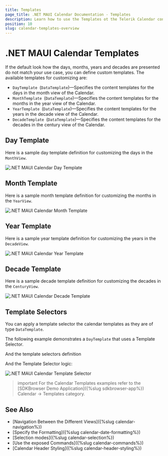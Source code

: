 ```yaml
---
title: Templates
page_title: .NET MAUI Calendar Documentation - Templates
description: Learn how to use the Templates ot the Telerik Calendar control for .NET MAUI.
position: 10
slug: calendar-templates-overview
---
```


# .NET MAUI Calendar Templates

If the default look how the days, months, years and decades are presented do not match your use case, you can define custom templates. The available templates for customizing are:

* `DayTemplate `(`DataTemplate`)&mdash;Specifies the content templates for the days in the month view of the Calendar.
* `MonthTemplate `(`DataTemplate`)&mdash;Specifies the content templates for the months in the year view of the Calendar.
* `YearTemplate `(`DataTemplate`)&mdash;Specifies the content templates for the years in the decade view of the Calendar.
* `DecadeTemplate `(`DataTemplate`)&mdash;Specifies the content templates for the decades in the century view of the Calendar.

## Day Template

<snippet id='calendar-templates-daytemplate-usage'/>

Here is a sample day template definition for customizing the days in the `MonthView`.

<snippet id='calendar-templates-daytemplate-definition'/>

![.NET MAUI Calendar Day Template](images/calendar-day-template.png)

## Month Template

<snippet id='calendar-templates-monthtemplate-usage'/>

Here is a sample month template definition for customizing the months in the `YearView`.

<snippet id='calendar-templates-monthtemplate-definition'/>

![.NET MAUI Calendar Month Template](images/calendar-month-template.png)

## Year Template

<snippet id='calendar-templates-yeartemplate-usage'/>

Here is a sample year template definition for customizing the years in the `DecadeView`.

<snippet id='calendar-templates-yeartemplate-definition'/>

![.NET MAUI Calendar Year Template](images/calendar-year-template.png)

## Decade Template

<snippet id='calendar-templates-decadetemplate-usage'/>

Here is a sample decade template definition for customizing the decades in the `CenturyView`.

<snippet id='calendar-templates-decadetemplate-definition'/>

![.NET MAUI Calendar Decade Template](images/calendar-decade-template.png)

## Template Selectors

You can apply a template selector the calendar templates as they are of type `DataTemplate`. 

The following example demonstrates a `DayTemplate` that uses a Template Selector.

<snippet id='calendar-templates-templateselector-usage'/>

And the template selectors definition

<snippet id='calendar-templates-templateselector-definition'/>

And the Template Selector logic:

<snippet id='calendar-templates-custom-templateselector'/>

![.NET MAUI Calendar Template Selector](images/calendar-template-selector.png)

>important For the Calendar Templates examples refer to the [SDKBrowser Demo Application]({%slug sdkbrowser-app%}) Calendar -> Templates category.

## See Also

- [Navigation Between the Different Views]({%slug calendar-navigation%})
- [Specify the Formatting]({%slug calendar-date-formatting%})
- [Selection modes]({%slug calendar-selection%})
- [Use the exposed Commands]({%slug calendar-commands%})
- [Calendar Header Styling]({%slug calendar-header-styling%})